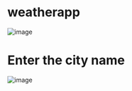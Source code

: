 # weatherapp
![image](https://github.com/anuragaryanyt/weatherapp/assets/92680264/a3bcd0ab-2bea-465a-bd48-ed53be433560)

# Enter the city name
![image](https://github.com/anuragaryanyt/weatherapp/assets/92680264/d16596eb-f295-4d70-b70f-909617c0415e)
